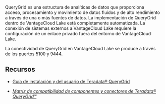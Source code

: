 QueryGrid es una estructura de analíticas de datos que proporciona acceso, procesamiento y movimiento de datos fluidos y de alto rendimiento a través de una o más fuentes de datos. La implementación de QueryGrid dentro de VantageCloud Lake está completamente automatizada. La conexión de sistemas externos a VantageCloud Lake requiere la configuración de un enlace privado fuera del entorno de VantageCloud Lake.

La conectividad de QueryGrid en VantageCloud Lake se produce a través de los puertos 5100 y 9444.

Recursos
--------

-   [Guía de instalación y del usuario de Teradata® QueryGrid](https://docs.teradata.com/search/books?filters=prodname~%2522Teradata+QueryGrid%2522&sort=last_update)

-   [*Matriz de compatibilidad de componentes y conectores de Teradata® QueryGrid™*](https://docs.teradata.com/access/sources/dita/map?dita:mapPath=wue1554808920847.ditamap)
